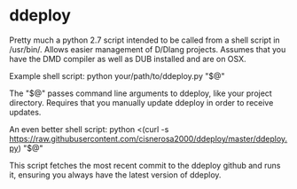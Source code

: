 # ddeploy
Pretty much a python 2.7 script intended to be called from a shell script in /usr/bin/. Allows easier management of D/Dlang projects.
Assumes that you have the DMD compiler as well as DUB installed and are on OSX.

Example shell script:
python your/path/to/ddeploy.py "$@"

The "$@" passes command line arguments to ddeploy, like your project directory. Requires that you manually update ddeploy in order to receive updates.

An even better shell script:
python <(curl -s https://raw.githubusercontent.com/cisnerosa2000/ddeploy/master/ddeploy.py) "$@"

This script fetches the most recent commit to the ddeploy github and runs it, ensuring you always have the latest version of ddeploy.